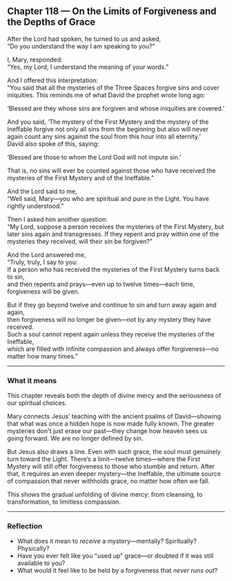 ## Chapter 118 — On the Limits of Forgiveness and the Depths of Grace

After the Lord had spoken, he turned to us and asked,  
“Do you understand the way I am speaking to you?”

I, Mary, responded:  
“Yes, my Lord, I understand the meaning of your words.”

And I offered this interpretation:  
“You said that all the mysteries of the Three Spaces forgive sins and cover iniquities. This reminds me of what David the prophet wrote long ago:  

‘Blessed are they whose sins are forgiven and whose iniquities are covered.’

And you said, ‘The mystery of the First Mystery and the mystery of the Ineffable forgive not only all sins from the beginning but also will never again count any sins against the soul from this hour into all eternity.’  
David also spoke of this, saying:  

‘Blessed are those to whom the Lord God will not impute sin.’
 
That is, no sins will ever be counted against those who have received the mysteries of the First Mystery and of the Ineffable.”

And the Lord said to me,  
“Well said, Mary—you who are spiritual and pure in the Light. You have rightly understood.”

Then I asked him another question:  
“My Lord, suppose a person receives the mysteries of the First Mystery, but later sins again and transgresses. If they repent and pray within one of the mysteries they received, will their sin be forgiven?”

And the Lord answered me,  
“Truly, truly, I say to you:  
If a person who has received the mysteries of the First Mystery turns back to sin,  
and then repents and prays—even up to twelve times—each time, forgiveness will be given.

But if they go beyond twelve and continue to sin and turn away again and again,  
then forgiveness will no longer be given—not by any mystery they have received.  
Such a soul cannot repent again unless they receive the mysteries of the Ineffable,  
which are filled with infinite compassion and always offer forgiveness—no matter how many times.”  

---

### What it means

This chapter reveals both the depth of divine mercy and the seriousness of our spiritual choices.

Mary connects Jesus’ teaching with the ancient psalms of David—showing that what was once a hidden hope is now made fully known. The greater mysteries don't just erase our past—they change how heaven sees us going forward. We are no longer defined by sin.

But Jesus also draws a line. Even with such grace, the soul must genuinely turn toward the Light. There’s a limit—twelve times—where the First Mystery will still offer forgiveness to those who stumble and return. After that, it requires an even deeper mystery—the Ineffable, the ultimate source of compassion that never withholds grace, no matter how often we fall.

This shows the gradual unfolding of divine mercy: from cleansing, to transformation, to limitless compassion.

---

### Reflection

* What does it mean to *receive* a mystery—mentally? Spiritually? Physically?
* Have you ever felt like you "used up" grace—or doubted if it was still available to you?
* What would it feel like to be held by a forgiveness that *never runs out*?
